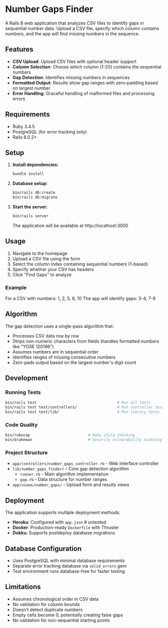 # Number Gaps Finder

A Rails 8 web application that analyzes CSV files to identify gaps in sequential number data. Upload a CSV file, specify which column contains numbers, and the app will find missing numbers in the sequence.

## Features

- **CSV Upload**: Upload CSV files with optional header support
- **Column Selection**: Choose which column (1-20) contains the sequential numbers
- **Gap Detection**: Identifies missing numbers in sequences
- **Formatted Output**: Results show gap ranges with zero-padding based on largest number
- **Error Handling**: Graceful handling of malformed files and processing errors

## Requirements

- Ruby 3.4.5
- PostgreSQL (for error tracking only)
- Rails 8.0.2+

## Setup

1. **Install dependencies:**
   ```bash
   bundle install
   ```

2. **Database setup:**
   ```bash
   bin/rails db:create
   bin/rails db:migrate
   ```

3. **Start the server:**
   ```bash
   bin/rails server
   ```

   The application will be available at http://localhost:3000

## Usage

1. Navigate to the homepage
2. Upload a CSV file using the form
3. Select the column index containing sequential numbers (1-based)
4. Specify whether your CSV has headers
5. Click "Find Gaps" to analyze

### Example

For a CSV with numbers: 1, 2, 5, 6, 10
The app will identify gaps: 3-4, 7-9

## Algorithm

The gap detection uses a single-pass algorithm that:
- Processes CSV data row by row
- Strips non-numeric characters from fields (handles formatted numbers like "YOSE 120196")
- Assumes numbers are in sequential order
- Identifies ranges of missing consecutive numbers
- Zero-pads output based on the largest number's digit count

## Development

### Running Tests

```bash
bin/rails test                                    # Run all tests
bin/rails test test/controllers/                  # Run controller tests
bin/rails test test/lib/                          # Run library tests
```

### Code Quality

```bash
bin/rubocop                          # Ruby style checking
bin/brakeman                         # Security vulnerability scanning
```

### Project Structure

- `app/controllers/number_gaps_controller.rb` - Web interface controller
- `lib/number_gaps_finder/` - Core gap detection algorithm
  - `runner.rb` - Main algorithm implementation
  - `gap.rb` - Data structure for number ranges
- `app/views/number_gaps/` - Upload form and results views

## Deployment

The application supports multiple deployment methods:

- **Heroku**: Configured with `app.json` # untested
- **Docker**: Production-ready `Dockerfile` with Thruster
- **Dokku**: Supports postdeploy database migrations

## Database Configuration

- Uses PostgreSQL with minimal database requirements
- Separate error tracking database via `solid_errors` gem
- Test environment runs database-free for faster testing

## Limitations

- Assumes chronological order in CSV data
- No validation for column bounds
- Doesn't detect duplicate numbers
- Empty cells become 0, potentially creating false gaps
- No validation for non-sequential starting points
